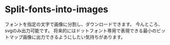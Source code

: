 # Split-fonts-into-images
フォントを指定の文字で画像に分割し、ダウンロードできます。
今んところ、svgのみ出力可能です。
将来的にはドットフォント専用で表現できる最小のビットマップ画像に出力できるようにしたい気持ちがあります。
